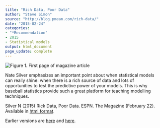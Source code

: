 ```yaml
---
title: "Rich Data, Poor Data"
author: "Steve Simon"
source: "http://blog.pmean.com/rich-data/"
date: "2015-02-24"
categories:
- "*Recommendation"
- 2015
- Statistical models
output: html_document
page_update: complete
---
```


![Figure 1. First page of magazine article](http://www.pmean.com/new-images/15/rich-data01.png)

<div class="notes">

Nate Silver emphasizes an important point about when statistical models can really shine: when there is a rich source of data and lots of opportunities to test the predictive power of your models. This is why baseball statistics provide such a great platform for teaching modelling techniques.

Silver N (2015) Rick Data, Poor Data. ESPN. The Magazine (February 22). Available in [html format][sil1].


[sil1]: http://m.espn.go.com/general/story?storyId=12317383

</div>
 
Earlier versions are [here][sim1] and [here][sim2].
 
[sim1]: http://blog.pmean.com/rich-data/
[sim2]: http://new.pmean.com/rich-data/
 

